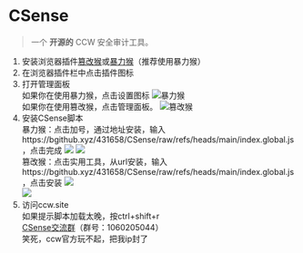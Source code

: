 # CSense

> 一个 **开源的** CCW 安全审计工具。

1. 安装浏览器插件[篡改猴](https://www.tampermonkey.net/)或[暴力猴](https://violentmonkey.github.io/)（推荐使用暴力猴）  
2. 在浏览器插件栏中点击插件图标
3. 打开管理面板  
如果你在使用暴力猴，点击设置图标
![暴力猴](https://github.com/user-attachments/assets/844ce691-7570-47c5-b49a-d3f603ac7797)  
如果你在使用篡改猴，点击管理面板。
![篡改猴](https://github.com/user-attachments/assets/92dcb5f6-cc32-4eab-9f28-5c47231be307)  
5. 安装CSense脚本  
暴力猴：点击加号，通过地址安装，输入https://bgithub.xyz/431658/CSense/raw/refs/heads/main/index.global.js ，点击完成
![](https://github.com/user-attachments/assets/c3f0c629-caf3-4acc-9c53-1c276f8fd452)
![](https://github.com/user-attachments/assets/a45c754b-1bf5-4d96-b864-171b9543df0a)  
篡改猴：点击实用工具，从url安装，输入https://bgithub.xyz/431658/CSense/raw/refs/heads/main/index.global.js ，点击安装
![](https://github.com/user-attachments/assets/5fa9524a-5f16-43a4-ae7a-8b3b9d54297b)  
![](https://github.com/user-attachments/assets/8606fc9e-8b07-4dd3-a0d3-474b7b52d108)
6. 访问ccw.site  
如果提示脚本加载太晚，按ctrl+shift+r  
[CSense交流群](https://qm.qq.com/q/SSITmnWOIK)（群号：1060205044）  
笑死，ccw官方玩不起，把我ip封了
